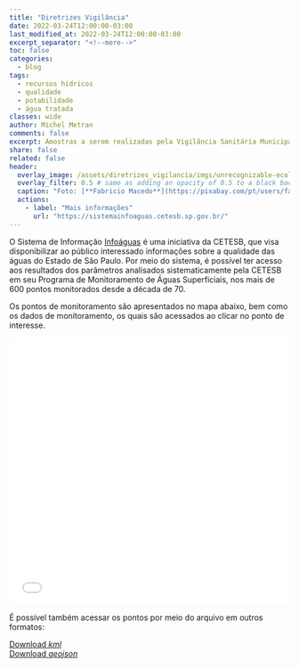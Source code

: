```yaml
---
title: "Diretrizes Vigilância"
date: 2022-03-24T12:00:00-03:00
last_modified_at: 2022-03-24T12:00:00-03:00
excerpt_separator: "<!--more-->"
toc: false
categories:
  - blog
tags:
  - recursos hídricos
  - qualidade
  - potabilidade
  - água tratada
classes: wide
author: Michel Metran
comments: false
excerpt: Amostras a serem realizadas pela Vigilância Sanitária Municipal
share: false
related: false
header:
  overlay_image: /assets/diretrizes_vigilancia/imgs/unrecognizable-ecologist-standing-where-sewage.jpg
  overlay_filter: 0.5 # same as adding an opacity of 0.5 to a black background
  caption: "Foto: [**Fabricio Macedo**](https://pixabay.com/pt/users/fabriciomacedophotos-328534/?utm_source=link-attribution&amp;utm_medium=referral&amp;utm_campaign=image&amp;utm_content=1729544)"
  actions:
    - label: "Mais informações"
      url: "https://sistemainfoaguas.cetesb.sp.gov.br/"
---
```


O Sistema de Informação [Infoáguas](https://sistemainfoaguas.cetesb.sp.gov.br/) é uma iniciativa da CETESB<!--more-->, que visa disponibilizar ao público interessado informações sobre a qualidade das águas do Estado de São Paulo. Por meio do sistema, é possível ter acesso aos resultados dos parâmetros analisados sistematicamente pela CETESB em seu Programa de Monitoramento de Águas Superficiais, nos mais de 600 pontos monitorados desde a década de 70.

Os pontos de monitoramento são apresentados no mapa abaixo, bem como os dados de monitoramento, os quais são acessados ao clicar no ponto de interesse.

<iframe src="/assets/diretrizes_vigilancia/graph/n_amostras_habitantes.html" width="100%" height="480"  frameborder="0" allowfullscreen webkitallowfullscreen mozallowfullscreen oallowfullscreen msallowfullscreen></iframe>

<br>

É possível também acessar os pontos por meio do arquivo em outros formatos:

<a href="/assets/sp_cetesb_infoaguas/geo/ptos_monitoramento.kml" class="btn btn--primary">Download *kml*</a>
<br>
<a href="/assets/sp_cetesb_infoaguas/geo/ptos_monitoramento.geojson" class="btn btn--primary">Download *geojson*</a>
